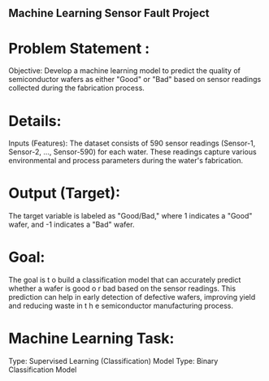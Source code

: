 ## Machine Learning Sensor Fault Project

# Problem Statement :
Objective: Develop a machine learning model to predict the quality of semiconductor wafers as either "Good" or "Bad" based on sensor readings collected during the fabrication process.

# Details:
Inputs (Features): The dataset consists of 590 sensor readings (Sensor-1, Sensor-2, ..., Sensor-590) for each water. These readings capture various environmental and process parameters during the water's
fabrication.

# Output (Target):
 The target variable is labeled as "Good/Bad," where 1 indicates a "Good" wafer, and -1 indicates a "Bad" wafer.

# Goal:
 The goal is t o build a classification model that can accurately predict whether a wafer is good o r bad
based on the sensor readings. This prediction can help in early detection of defective wafers, improving
yield and reducing waste in t h e semiconductor manufacturing process.

# Machine Learning Task:
Type: Supervised Learning (Classification)
Model Type: Binary Classification Model